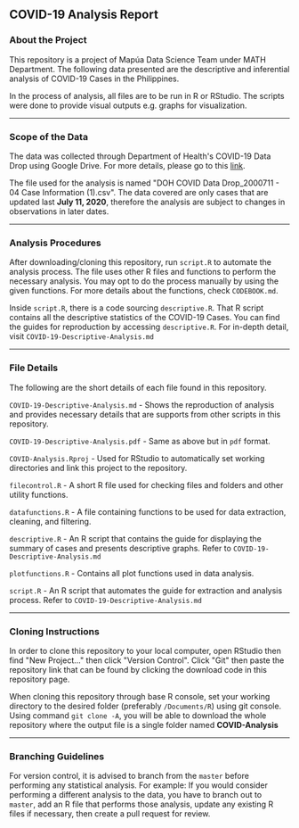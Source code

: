 ## COVID-19 Analysis Report

### About the Project

This repository is a project of Mapúa Data Science Team under MATH Department. The following data presented are the descriptive and inferential analysis of COVID-19 Cases in the Philippines.

In the process of analysis, all files are to be run in R or RStudio. The scripts were done to provide visual outputs e.g. graphs for visualization.

---

### Scope of the Data

The data was collected through Department of Health's COVID-19 Data Drop using Google Drive. For more details, please go to this [link](https://drive.google.com/drive/folders/1UelgRGmUGNMKH1Q3nzqTj57V41bjmnxg?usp=sharing).

The file used for the analysis is named "DOH COVID Data Drop_2000711 - 04 Case Information (1).csv". The data covered are only cases that are updated last **July 11, 2020**, therefore the analysis are subject to changes in observations in later dates.

---

### Analysis Procedures

After downloading/cloning this repository, run `script.R` to automate the analysis process. The file uses other R files and functions to perform the necessary analysis. You may opt to do the process manually by using the given functions. For more details about the functions, check `CODEBOOK.md`.

Inside `script.R`, there is a code sourcing `descriptive.R`. That R script contains all the descriptive statistics of the COVID-19 Cases. You can find the guides for reproduction by accessing `descriptive.R`. For in-depth detail, visit `COVID-19-Descriptive-Analysis.md`

---

### File Details

The following are the short details of each file found in this repository.

`COVID-19-Descriptive-Analysis.md` - Shows the reproduction of analysis and provides necessary details that are supports from other scripts in this repository.

`COVID-19-Descriptive-Analysis.pdf` - Same as above but in `pdf` format.

`COVID-Analysis.Rproj` - Used for RStudio to automatically set working directories and link this project to the repository.

`filecontrol.R` - A short R file used for checking files and folders and other utility functions.

`datafunctions.R` - A file containing functions to be used for data extraction, cleaning, and filtering.

`descriptive.R` - An R script that contains the guide for displaying the summary of cases and presents descriptive graphs. Refer to `COVID-19-Descriptive-Analysis.md`

`plotfunctions.R` - Contains all plot functions used in data analysis.

`script.R` - An R script that automates the guide for extraction and analysis process. Refer to `COVID-19-Descriptive-Analysis.md`

---

### Cloning Instructions

In order to clone this repository to your local computer, open RStudio then find "New Project..." then click "Version Control". Click "Git" then paste the repository link that can be found by clicking the download code in this repository page.

When cloning this repository through base R console, set your working directory to the desired folder (preferably `/Documents/R`) using git console. Using command `git clone -A`, you will be able to download the whole repository where the output file is a single folder named **COVID-Analysis**

---

### Branching Guidelines

For version control, it is advised to branch from the `master` before performing any statistical analysis. For example: If you would consider performing a different analysis to the data, you have to branch out to `master`, add an R file that performs those analysis, update any existing R files if necessary, then create a pull request for review.

